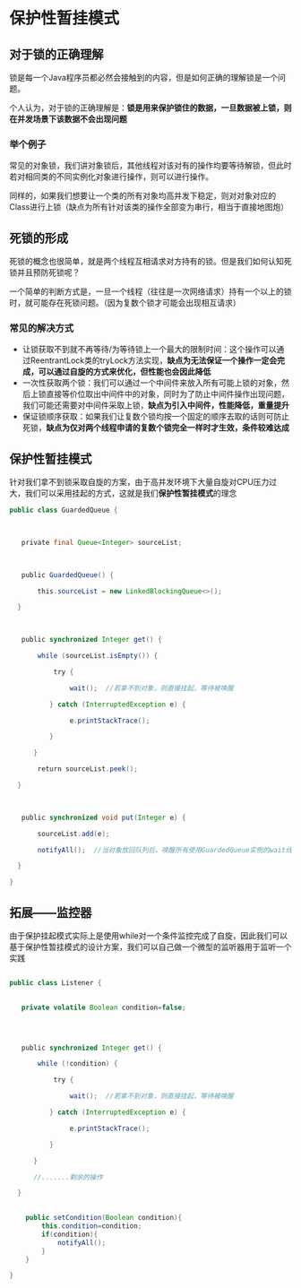 # 保护性暂挂模式


## 对于锁的正确理解

锁是每一个Java程序员都必然会接触到的内容，但是如何正确的理解锁是一个问题。

个人认为，对于锁的正确理解是：**锁是用来保护锁住的数据，一旦数据被上锁，则在并发场景下该数据不会出现问题**

### 举个例子

常见的对象锁，我们讲对象锁后，其他线程对该对有的操作均要等待解锁，但此时若对相同类的不同实例化对象进行操作，则可以进行操作。

同样的，如果我们想要让一个类的所有对象均高并发下稳定，则对对象对应的Class进行上锁（缺点为所有针对该类的操作全部变为串行，相当于直接地图炮）


## 死锁的形成

死锁的概念也很简单，就是两个线程互相请求对方持有的锁。但是我们如何认知死锁并且预防死锁呢？

一个简单的判断方式是，一旦一个线程（往往是一次网络请求）持有一个以上的锁时，就可能存在死锁问题。（因为复数个锁才可能会出现相互请求）

### 常见的解决方式

* 让锁获取不到就不再等待/为等待锁上一个最大的限制时间：这个操作可以通过ReentrantLock类的tryLock方法实现，**缺点为无法保证一个操作一定会完成，可以通过自旋的方式来优化，但性能也会因此降低**
* 一次性获取两个锁：我们可以通过一个中间件来放入所有可能上锁的对象，然后上锁直接等价位取出中间件中的对象，同时为了防止中间件操作出现问题，我们可能还需要对中间件采取上锁，**缺点为引入中间件，性能降低，重量提升**
* 保证锁顺序获取：如果我们让复数个锁均按一个固定的顺序去取的话则可防止死锁，**缺点为仅对两个线程申请的复数个锁完全一样时才生效，条件较难达成**

## 保护性暂挂模式

针对我们拿不到锁采取自旋的方案，由于高并发环境下大量自旋对CPU压力过大，我们可以采用挂起的方式，这就是我们**保护性暂挂模式**的理念


```java
public class GuardedQueue {

​

   private final Queue<Integer> sourceList;

​

   public GuardedQueue() {

       this.sourceList = new LinkedBlockingQueue<>();

  }

​

   public synchronized Integer get() {

       while (sourceList.isEmpty()) {

           try {

               wait();  //若拿不到对象，则直接挂起，等待被唤醒

          } catch (InterruptedException e) {

               e.printStackTrace();

          }

      }

       return sourceList.peek();

  }

​

   public synchronized void put(Integer e) {

       sourceList.add(e);

       notifyAll();  //当对象放回队列后，唤醒所有使用GuardedQueue实例的wait线程

  }

}
```

## 拓展——监控器

由于保护挂起模式实际上是使用while对一个条件监控完成了自旋，因此我们可以基于保护性暂挂模式的设计方案，我们可以自己做一个微型的监听器用于监听一个实践

```java

public class Listener {

​
   private volatile Boolean condition=false;


​

   public synchronized Integer get() {

       while (!condition) {

           try {

               wait();  //若拿不到对象，则直接挂起，等待被唤醒

          } catch (InterruptedException e) {

               e.printStackTrace();

          }

      }

      //.......剩余的操作

  }

​
	public setCondition(Boolean condition){
		this.condition=condition;
		if(condition){
			notifyAll();
		}
	}

}

```